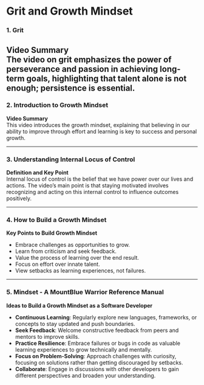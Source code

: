 # Grit and Growth Mindset

### 1. Grit
**Video Summary**  
The video on grit emphasizes the power of perseverance and passion in achieving long-term goals, highlighting that
talent alone is not enough; persistence is essential.
---

### 2. Introduction to Growth Mindset
**Video Summary**  
This video introduces the growth mindset, explaining that believing in our ability to improve through effort and 
learning is key to success and personal growth.

---

### 3. Understanding Internal Locus of Control
**Definition and Key Point**  
Internal locus of control is the belief that we have power over our lives and actions. The video’s main point is that
staying motivated involves recognizing and acting on this internal control to influence outcomes positively.

---

### 4. How to Build a Growth Mindset
**Key Points to Build Growth Mindset**
- Embrace challenges as opportunities to grow.
- Learn from criticism and seek feedback.
- Value the process of learning over the end result.
- Focus on effort over innate talent.
- View setbacks as learning experiences, not failures.

---

### 5. Mindset - A MountBlue Warrior Reference Manual
**Ideas to Build a Growth Mindset as a Software Developer**
- **Continuous Learning**: Regularly explore new languages, frameworks, or concepts to stay updated and push boundaries.
- **Seek Feedback**: Welcome constructive feedback from peers and mentors to improve skills.
- **Practice Resilience**: Embrace failures or bugs in code as valuable learning experiences to grow technically and mentally.
- **Focus on Problem-Solving**: Approach challenges with curiosity, focusing on solutions rather than getting discouraged by setbacks.
- **Collaborate**: Engage in discussions with other developers to gain different perspectives and broaden your understanding.

